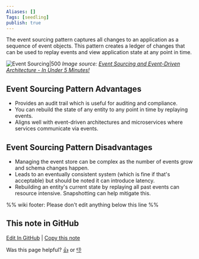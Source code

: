 ```yaml
---
Aliases: []
Tags: [seedling]
publish: true
---
```


The event sourcing pattern captures all changes to an application as a sequence of event objects. This pattern creates a ledger of changes that can be used to replay events and view application state at any point in time.

![Event Sourcing|500](event-sourcing.png)
*Image source: [Event Sourcing and Event-Driven Architecture - In Under 5 Minutes!](https://ercin.medium.com/event-sourcing-and-event-driven-architecture-in-under-5-minutes-927f4e88351a)*

## Event Sourcing Pattern Advantages

- Provides an audit trail which is useful for auditing and compliance.
- You can rebuild the state of any entity to any point in time by replaying events.
- Aligns well with event-driven architectures and microservices where services communicate via events.

## Event Sourcing Pattern Disadvantages

- Managing the event store can be complex as the number of events grow and schema changes happen.
- Leads to an eventually consistent system (which is fine if that's acceptable) but should be noted it can introduce latency.
- Rebuilding an entity's current state by replaying all past events can resource intensive. Snapshotting can help mitigate this.

[^1]: https://martinfowler.com/eaaDev/EventSourcing.html

%% wiki footer: Please don't edit anything below this line %%

## This note in GitHub

<span class="git-footer">[Edit In GitHub](https://github.dev/data-engineering-community/data-engineering-wiki/blob/main/Concepts/Event%20Sourcing%20Pattern.md "git-hub-edit-note") | [Copy this note](https://raw.githubusercontent.com/data-engineering-community/data-engineering-wiki/main/Concepts/Event%20Sourcing%20Pattern.md "git-hub-copy-note")</span>

<span class="git-footer">Was this page helpful?
[👍](https://tally.so/r/mOaxjk?rating=Yes&url=https://dataengineering.wiki/Concepts/Event%20Sourcing%20Pattern) or [👎](https://tally.so/r/mOaxjk?rating=No&url=https://dataengineering.wiki/Concepts/Event%20Sourcing%20Pattern)</span>
